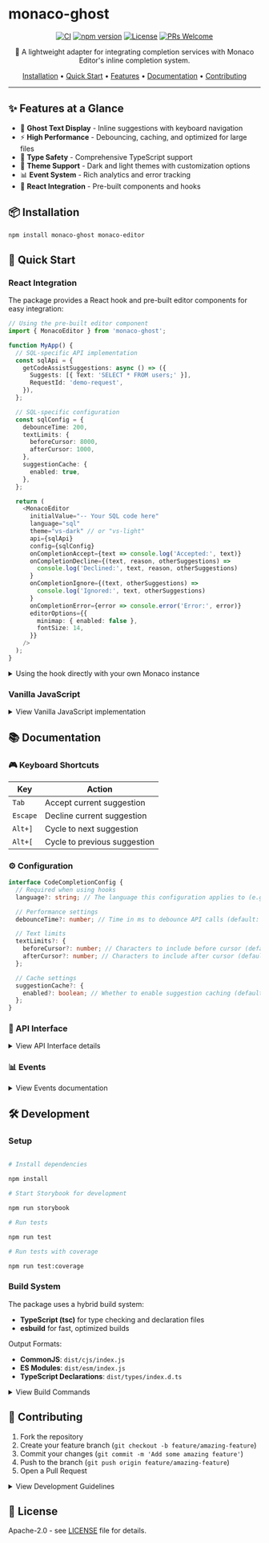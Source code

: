 # monaco-ghost

<div align="center">

[![CI](https://github.com/ydb-platform/monaco-ghost/actions/workflows/ci.yml/badge.svg)](https://github.com/ydb-platform/monaco-ghost/actions/workflows/ci.yml)
[![npm version](https://badge.fury.io/js/monaco-ghost.svg)](https://www.npmjs.com/package/monaco-ghost)
[![License](https://img.shields.io/badge/License-Apache%202.0-blue.svg)](LICENSE)
[![PRs Welcome](https://img.shields.io/badge/PRs-welcome-brightgreen.svg)](CONTRIBUTING.md)

🚀 A lightweight adapter for integrating completion services with Monaco Editor's inline completion system.

[Installation](#-installation) •
[Quick Start](#-quick-start) •
[Features](#-features) •
[Documentation](#-documentation) •
[Contributing](#-contributing)

</div>

---

## ✨ Features at a Glance

- 👻 **Ghost Text Display** - Inline suggestions with keyboard navigation
- ⚡ **High Performance** - Debouncing, caching, and optimized for large files
- 🎯 **Type Safety** - Comprehensive TypeScript support
- 🎨 **Theme Support** - Dark and light themes with customization options
- 📊 **Event System** - Rich analytics and error tracking
- 🧩 **React Integration** - Pre-built components and hooks

## 📦 Installation

```bash
npm install monaco-ghost monaco-editor
```

## 🚀 Quick Start

### React Integration

The package provides a React hook and pre-built editor components for easy integration:

```typescript
// Using the pre-built editor component
import { MonacoEditor } from 'monaco-ghost';

function MyApp() {
  // SQL-specific API implementation
  const sqlApi = {
    getCodeAssistSuggestions: async () => ({
      Suggests: [{ Text: 'SELECT * FROM users;' }],
      RequestId: 'demo-request',
    }),
  };

  // SQL-specific configuration
  const sqlConfig = {
    debounceTime: 200,
    textLimits: {
      beforeCursor: 8000,
      afterCursor: 1000,
    },
    suggestionCache: {
      enabled: true,
    },
  };

  return (
    <MonacoEditor
      initialValue="-- Your SQL code here"
      language="sql"
      theme="vs-dark" // or "vs-light"
      api={sqlApi}
      config={sqlConfig}
      onCompletionAccept={text => console.log('Accepted:', text)}
      onCompletionDecline={(text, reason, otherSuggestions) =>
        console.log('Declined:', text, reason, otherSuggestions)
      }
      onCompletionIgnore={(text, otherSuggestions) =>
        console.log('Ignored:', text, otherSuggestions)
      }
      onCompletionError={error => console.error('Error:', error)}
      editorOptions={{
        minimap: { enabled: false },
        fontSize: 14,
      }}
    />
  );
}
```

<details>
<summary>Using the hook directly with your own Monaco instance</summary>

```typescript

import React, { useCallback } from 'react';
import MonacoEditor from 'react-monaco-editor';
import * as monaco from 'monaco-editor';
import { useMonacoGhost } from 'monaco-ghost';

function MyCustomEditor() {
  // Java-specific API implementation
  const javaApi = {
    getCodeAssistSuggestions: async () => ({
      Suggests: [{ Text: 'System.out.println("Hello, World!");' }],
      RequestId: 'demo-request',
    }),
  };

  // Java-specific configuration
  const javaConfig = {
    debounceTime: 200,
    textLimits: {
      beforeCursor: 8000,
      afterCursor: 1000,
    },
    suggestionCache: {
      enabled: true,
    },
  };

  const { registerMonacoGhost, dispose } = useMonacoGhost({
    api: javaApi,
    config: javaConfig,
    onCompletionAccept: text => console.log('Accepted:', text),
    onCompletionDecline: (text, reason, otherSuggestions) =>
      console.log('Declined:', text, reason, otherSuggestions),
    onCompletionIgnore: (text, otherSuggestions) => console.log('Ignored:', text, otherSuggestions),
    onCompletionError: error => console.error('Error:', error),
  });

  const editorDidMount = useCallback(
    (editor: monaco.editor.IStandaloneCodeEditor) => {
      editor.focus();
      registerMonacoGhost(editor);
    },
    [registerMonacoGhost]
  );

  // Optional: Manual cleanup if needed
  // useEffect(() => () => dispose(), [dispose]);

  const options = {
    selectOnLineNumbers: true,
    minimap: { enabled: false },
    automaticLayout: true,
    fontSize: 14,
    lineNumbers: 'on',
    scrollBeyondLastLine: false,
    roundedSelection: false,
    padding: { top: 10 },
  };

  return (
    <MonacoEditor
      width="800"
      height="600"
      language="java"
      theme="vs-dark" // or "vs-light"
      value="// Your Java code here"
      options={options}
      editorDidMount={editorDidMount}
    />
  );
}
```

</details>

### Vanilla JavaScript

<details>
<summary>View Vanilla JavaScript implementation</summary>

```typescript
import * as monaco from 'monaco-editor';
import { createCodeCompletionService, registerCompletionCommands } from 'monaco-ghost';

// Create language-specific API implementation
const sqlApi = {
  getCodeAssistSuggestions: async data => {
    // Call your completion service
    // Return suggestions in the expected format
    return {
      Suggests: [{ Text: 'SELECT * FROM users;' }],
      RequestId: 'request-id',
    };
  },
};

// Configure the adapter with language-specific settings
const sqlConfig = {
  debounceTime: 200,
  textLimits: {
    beforeCursor: 8000,
    afterCursor: 1000,
  },
  suggestionCache: {
    enabled: true,
  },
};

// Create provider for SQL
const sqlCompletionProvider = createCodeCompletionService(sqlApi, sqlConfig);

// Subscribe to completion events with type safety
sqlCompletionProvider.events.on('completion:accept', data => {
  console.log('Completion accepted:', data.acceptedText);
});

sqlCompletionProvider.events.on('completion:decline', data => {
  console.log(
    'Completion declined:',
    data.suggestionText,
    'reason:',
    data.reason,
    'other suggestions:',
    data.otherSuggestions
  );
});

sqlCompletionProvider.events.on('completion:ignore', data => {
  console.log(
    'Completion ignored:',
    data.suggestionText,
    'other suggestions:',
    data.otherSuggestions
  );
});

sqlCompletionProvider.events.on('completion:error', error => {
  console.error('Completion error:', error);
});

// Register with Monaco for SQL
monaco.languages.registerInlineCompletionsProvider(['sql'], sqlCompletionProvider);

// Register commands (assuming you have an editor instance)
registerCompletionCommands(monaco, sqlCompletionProvider, editor);
```

</details>

## 📚 Documentation

### 🎮 Keyboard Shortcuts

| Key      | Action                       |
| -------- | ---------------------------- |
| `Tab`    | Accept current suggestion    |
| `Escape` | Decline current suggestion   |
| `Alt+]`  | Cycle to next suggestion     |
| `Alt+[`  | Cycle to previous suggestion |

### ⚙️ Configuration

```typescript
interface CodeCompletionConfig {
  // Required when using hooks
  language?: string; // The language this configuration applies to (e.g., 'sql', 'java')

  // Performance settings
  debounceTime?: number; // Time in ms to debounce API calls (default: 200)

  // Text limits
  textLimits?: {
    beforeCursor?: number; // Characters to include before cursor (default: 8000)
    afterCursor?: number; // Characters to include after cursor (default: 1000)
  };

  // Cache settings
  suggestionCache?: {
    enabled?: boolean; // Whether to enable suggestion caching (default: true)
  };
}
```

### 🔌 API Interface

<details>
<summary>View API Interface details</summary>

```typescript
interface ICodeCompletionAPI {
  getCodeAssistSuggestions(data: PromptFile[]): Promise<Suggestions>;
}

interface Suggestions {
  Suggests: Suggestion[];
  RequestId: string;
}

interface Suggestion {
  Text: string;
}

interface PromptFile {
  Path: string;
  Fragments: PromptFragment[];
  Cursor: PromptPosition;
}

interface PromptFragment {
  Text: string;
  Start: PromptPosition;
  End: PromptPosition;
}

interface PromptPosition {
  Ln: number;
  Col: number;
}
```

</details>

### 📊 Events

<details>
<summary>View Events documentation</summary>

The completion service emits four types of events with rich data:

#### 1. Acceptance Events

```typescript
interface CompletionAcceptEvent {
  requestId: string;
  acceptedText: string;
}

completionProvider.events.on('completion:accept', (data: CompletionAcceptEvent) => {
  console.log('Accepted:', data.acceptedText);
});
```

#### 2. Decline Events

```typescript
interface CompletionDeclineEvent {
  requestId: string;
  suggestionText: string;
  reason: string;
  hitCount: number;
  otherSuggestions: string[];
}

completionProvider.events.on('completion:decline', (data: CompletionDeclineEvent) => {
  console.log('Declined:', data.suggestionText, 'reason:', data.reason);
  console.log('Other suggestions:', data.otherSuggestions);
  console.log('Times shown:', data.hitCount);
});
```

#### 3. Ignore Events

```typescript
interface CompletionIgnoreEvent {
  requestId: string;
  suggestionText: string;
  otherSuggestions: string[];
}

completionProvider.events.on('completion:ignore', (data: CompletionIgnoreEvent) => {
  console.log('Ignored:', data.suggestionText);
  console.log('Other suggestions:', data.otherSuggestions);
});
```

#### 4. Error Events

```typescript
completionProvider.events.on('completion:error', (error: Error) => {
  console.error('Completion error:', error);
});
```

</details>

## 🛠️ Development

### Setup

```bash

# Install dependencies

npm install

# Start Storybook for development

npm run storybook

# Run tests

npm run test

# Run tests with coverage

npm run test:coverage
```

### Build System

The package uses a hybrid build system:

- **TypeScript (tsc)** for type checking and declaration files
- **esbuild** for fast, optimized builds

Output Formats:

- **CommonJS**: `dist/cjs/index.js`
- **ES Modules**: `dist/esm/index.js`
- **TypeScript Declarations**: `dist/types/index.d.ts`

<details>
<summary>View Build Commands</summary>

```bash

# Type checking only

npm run type-check

# Build type declarations

npm run build:types

# Build CommonJS version

npm run build:cjs

# Build ES Modules version

npm run build:esm

# Full build (all formats)

npm run build
```

</details>

## 👥 Contributing

1. Fork the repository
2. Create your feature branch (`git checkout -b feature/amazing-feature`)
3. Commit your changes (`git commit -m 'Add some amazing feature'`)
4. Push to the branch (`git push origin feature/amazing-feature`)
5. Open a Pull Request

<details>
<summary>View Development Guidelines</summary>

### Development Guidelines

#### 1. Code Context

- Handle text limits appropriately
- Maintain cursor position accuracy
- Consider edge cases
- Support partial text acceptance

#### 2. Error Handling

- Wrap API calls in try-catch blocks
- Fail gracefully on errors
- Log issues without breaking editor
- Emit error events for monitoring

#### 3. Performance

- Use debouncing for API calls
- Implement efficient caching
- Track suggestion hit counts
- Clean up resources properly

#### 4. Testing

- Add tests for new features
- Maintain backward compatibility
- Test edge cases
- Verify event handling
</details>

## 📄 License

Apache-2.0 - see [LICENSE](LICENSE) file for details.
